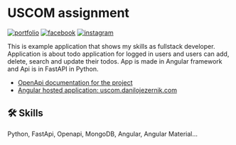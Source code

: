 # USCOM assignment

[![portfolio](https://img.shields.io/badge/my_portfolio-000?style=for-the-badge&logo=ko-fi&logoColor=white)](https://danilojezernik.com/)
[![facebook](https://img.shields.io/badge/facebook-0A66C2?style=for-the-badge&logo=facebook&logoColor=white)](https://www.linkedin.com/)
[![instagram](https://img.shields.io/badge/instagram-red?style=for-the-badge&logo=instagram&logoColor=white)](https://twitter.com/)

This is example application that  shows my skills as fullstack developer. Application is about todo application for logged
in users and users can add, delete, search and update their todos. App is made in Angular framework and Api is in FastAPI in Python.


- [OpenApi documentation for the project](https://uscom-53c75dedd999.herokuapp.com/docs)
- [Angular hosted application: uscom.danilojezernik.com](http://uscom.danilojezernik.com/)

## 🛠 Skills

Python, FastApi, Openapi, MongoDB, Angular, Angular Material...

